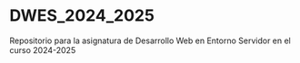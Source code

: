 # DWES_2024_2025
Repositorio para la asignatura de Desarrollo Web en Entorno Servidor en el curso 2024-2025
